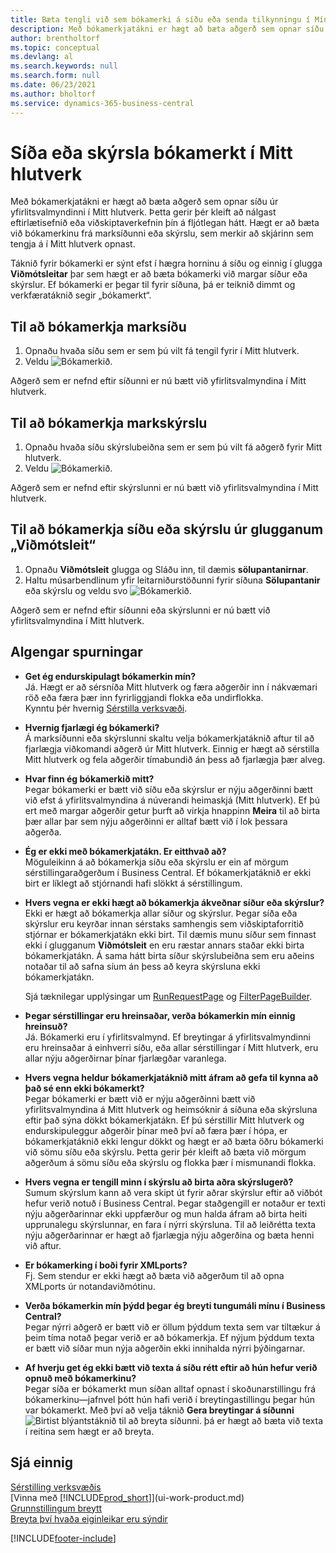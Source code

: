 ```yaml
---
title: Bæta tengli við sem bókamerki á síðu eða senda tilkynningu í Mínu hlutverki
description: Með bókamerkjatákni er hægt að bæta aðgerð sem opnar síðu úr yfirlitsvalmyndinni í Mitt hlutverk.
author: brentholtorf
ms.topic: conceptual
ms.devlang: al
ms.search.keywords: null
ms.search.form: null
ms.date: 06/23/2021
ms.author: bholtorf
ms.service: dynamics-365-business-central
---
```


# Síða eða skýrsla bókamerkt í Mitt hlutverk
Með bókamerkjatákni er hægt að bæta aðgerð sem opnar síðu úr yfirlitsvalmyndinni í Mitt hlutverk. Þetta gerir þér kleift að nálgast eftirlætisefnið eða viðskiptaverkefnin þín á fljótlegan hátt. Hægt er að bæta við bókamerkinu frá marksíðunni eða skýrslu, sem merkir að skjárinn sem tengja á í Mitt hlutverk opnast.

Táknið fyrir bókamerki er sýnt efst í hægra horninu á síðu og einnig í glugga **Viðmótsleitar** þar sem hægt er að bæta bókamerki við margar síður eða skýrslur. Ef bókamerki er þegar til fyrir síðuna, þá er teiknið dimmt og verkfæratáknið segir „bókamerkt“.

## Til að bókamerkja marksíðu
1. Opnaðu hvaða síðu sem er sem þú vilt fá tengil fyrir í Mitt hlutverk.
2. Veldu ![Bókamerkið.](media/ui_bookmark_icon.png "Bókamerki")  

Aðgerð sem er nefnd eftir síðunni er nú bætt við yfirlitsvalmyndina í Mitt hlutverk.

## Til að bókamerkja markskýrslu
1. Opnaðu hvaða síðu skýrslubeiðna sem er sem þú vilt fá aðgerð fyrir Mitt hlutverk.
2. Veldu ![Bókamerkið.](media/ui_bookmark_icon.png "Bókamerki")  

Aðgerð sem er nefnd eftir skýrslunni er nú bætt við yfirlitsvalmyndina í Mitt hlutverk.

## Til að bókamerkja síðu eða skýrslu úr glugganum „Viðmótsleit“
1. Opnaðu **Viðmótsleit** glugga og Sláðu inn, til dæmis **sölupantanirnar**.
2. Haltu músarbendlinum yfir leitarniðurstöðunni fyrir síðuna **Sölupantanir** eða skýrslu og veldu svo ![Bókamerkið.](media/ui_bookmark_icon.png "Bókamerki")  

Aðgerð sem er nefnd eftir síðunni eða skýrslunni er nú bætt við yfirlitsvalmyndina í Mitt hlutverk.


## Algengar spurningar  

- **Get ég endurskipulagt bókamerkin mín?**  
Já. Hægt er að sérsníða Mitt hlutverk og færa aðgerðir inn í nákvæmari röð eða færa þær inn fyrirliggjandi flokka eða undirflokka.  
Kynntu þér hvernig [Sérstilla verksvæði](ui-personalization-user.md).

- **Hvernig fjarlægi ég bókamerki?**  
Á marksíðunni eða skýrslunni skaltu velja bókamerkjatáknið aftur til að fjarlægja viðkomandi aðgerð úr Mitt hlutverk. Einnig er hægt að sérstilla Mitt hlutverk og fela aðgerðir tímabundið án þess að fjarlægja þær alveg.

- **Hvar finn ég bókamerkið mitt?**  
Þegar bókamerki er bætt við síðu eða skýrslur er nýju aðgerðinni bætt við efst á yfirlitsvalmyndina á núverandi heimaskjá (Mitt hlutverk). Ef þú ert með margar aðgerðir getur þurft að virkja hnappinn **Meira** til að birta þær allar þar sem nýju aðgerðinni er alltaf bætt við í lok þessara aðgerða.
<!-- Should we add a screenshot here? -->

- **Ég er ekki með bókamerkjatákn. Er eitthvað að?**  
Möguleikinn á að bókamerkja síðu eða skýrslu er ein af mörgum sérstillingaraðgerðum í Business Central. Ef bókamerkjatáknið er ekki birt er líklegt að stjórnandi hafi slökkt á sérstillingum.

- **Hvers vegna er ekki hægt að bókamerkja ákveðnar síður eða skýrslur?**  
Ekki er hægt að bókamerkja allar síður og skýrslur. Þegar síða eða skýrslur eru keyrðar innan sérstaks samhengis sem viðskiptaforritið stjórnar er bókamerkjatákn ekki birt. Til dæmis munu síður sem finnast ekki í glugganum **Viðmótsleit** en eru ræstar annars staðar ekki birta bókamerkjatákn. Á sama hátt birta síður skýrslubeiðna sem eru aðeins notaðar til að safna síum án þess að keyra skýrsluna ekki bókamerkjatákn.

  Sjá tæknilegar upplýsingar um [RunRequestPage](/dynamics365/business-central/dev-itpro/developer/methods-auto/report/reportinstance-runrequestpage-method) og [FilterPageBuilder](/dynamics365/business-central/dev-itpro/developer/methods-auto/filterpagebuilder/filterpagebuilder-data-type).

- **Þegar sérstillingar eru hreinsaðar, verða bókamerkin mín einnig hreinsuð?**  
Já. Bókamerki eru í yfirlitsvalmynd. Ef breytingar á yfirlitsvalmyndinni eru hreinsaðar á einhverri síðu, eða allar sérstillingar í Mitt hlutverk, eru allar nýju aðgerðirnar þínar fjarlægðar varanlega.

- **Hvers vegna heldur bókamerkjatáknið mitt áfram að gefa til kynna að það sé enn ekki bókamerkt?**  
Þegar bókamerki er bætt við er nýju aðgerðinni bætt við yfirlitsvalmyndina á Mitt hlutverk og heimsóknir á síðuna eða skýrsluna eftir það sýna dökkt bókamerkjatákn. Ef þú sérstillir Mitt hlutverk og endurskipuleggur aðgerðir þínar með því að færa þær í hópa, er bókamerkjatáknið ekki lengur dökkt og hægt er að bæta öðru bókamerki við sömu síðu eða skýrslu. Þetta gerir þér kleift að bæta við mörgum aðgerðum á sömu síðu eða skýrslu og flokka þær í mismunandi flokka.

- **Hvers vegna er tengill minn í skýrslu að birta aðra skýrslugerð?**  
Sumum skýrslum kann að vera skipt út fyrir aðrar skýrslur eftir að viðbót hefur verið notuð í Business Central. Þegar staðgengill er notaður er texti nýju aðgerðarinnar ekki uppfærður og mun halda áfram að birta heiti upprunalegu skýrslunnar, en fara í nýrri skýrsluna. Til að leiðrétta texta nýju aðgerðarinnar er hægt að fjarlægja nýju aðgerðina og bæta henni við aftur.
<!-- For more information on report substitution, see this link UNAVAILABLE AT THIS TIME -->

- **Er bókamerking í boði fyrir XMLports?**  
Fj. Sem stendur er ekki hægt að bæta við aðgerðum til að opna XMLports úr notandaviðmótinu.

- **Verða bókamerkin mín þýdd þegar ég breyti tungumáli mínu í Business Central?**  
Þegar nýrri aðgerð er bætt við er öllum þýddum texta sem var tiltækur á þeim tíma notað þegar verið er að bókamerkja. Ef nýjum þýddum texta er bætt við síðar mun nýja aðgerðin ekki innihalda nýrri þýðingarnar.

- **Af hverju get ég ekki bætt við texta á síðu rétt eftir að hún hefur verið opnuð með bókamerkinu?**<br> Þegar síða er bókamerkt mun síðan alltaf opnast í skoðunarstillingu frá bókamerkinu&mdash;jafnvel þótt hún hafi verið í breytingastillingu þegar hún var bókamerkt. Með því að velja táknið **Gera breytingar á síðunni** ![Birtist blýantstáknið til að breyta síðunni.](media/edit-pencil.png) þá er hægt að bæta við texta í reitina sem hægt er að breyta.


## Sjá einnig
[Sérstilling verksvæðis](ui-personalization-user.md)  
[Vinna með [!INCLUDE[prod_short](includes/prod_short.md)]](ui-work-product.md)  
[Grunnstillingum breytt](ui-change-basic-settings.md)  
[Breyta því hvaða eiginleikar eru sýndir](ui-experiences.md)  


[!INCLUDE[footer-include](includes/footer-banner.md)]